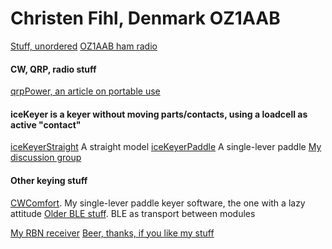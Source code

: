 # Christen Fihl, Denmark  OZ1AAB
[Stuff, unordered](/misc.html)
[OZ1AAB ham radio](/oz1aab.html)

#### CW, QRP, radio stuff  
[qrpPower, an article on portable use](/qrpPower.html)
#### iceKeyer is a keyer without moving parts/contacts, using a loadcell as active "contact"
[iceKeyerStraight](/iceKeyer/indexStraight.html) A straight model
[iceKeyerPaddle](/iceKeyer/indexPaddle.html) A single-lever paddle
[My discussion group](https://www.facebook.com/groups/oz1aab)
#### Other keying stuff
[CWComfort](/CWComfort/). My single-lever paddle keyer software, the one with a lazy attitude
[Older BLE stuff](/BLE_CW_Keyer/). BLE as transport between modules

[My RBN receiver](https://beta.reversebeacon.net/main.php?zoom=57.70,6.33,2.00&rows=100&spotters=1&max_age=3,hours&spotter_call=oz1aab&hide=distance_mi)
[Beer, thanks, if you like my stuff](https://www.buymeacoffee.com/Fihl)

